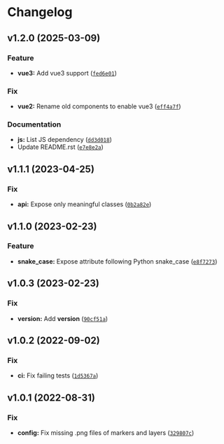 # Changelog

<!--next-version-placeholder-->

## v1.2.0 (2025-03-09)

### Feature

* **vue3:** Add vue3 support ([`fed6e01`](https://github.com/Kitware/trame-leaflet/commit/fed6e01911517d5dd19a6393b8824f622eda0f42))

### Fix

* **vue2:** Rename old components to enable vue3 ([`eff4a7f`](https://github.com/Kitware/trame-leaflet/commit/eff4a7fe06c6e3395504f6121119be6c52050efa))

### Documentation

* **js:** List JS dependency ([`dd3d018`](https://github.com/Kitware/trame-leaflet/commit/dd3d018a730e3a1dee06515ed1c09e95df09cb43))
* Update README.rst ([`e7e8e2a`](https://github.com/Kitware/trame-leaflet/commit/e7e8e2a4300054c8773d205cdb84f06c9ac0612f))

## v1.1.1 (2023-04-25)
### Fix
* **api:** Expose only meaningful classes ([`0b2a82e`](https://github.com/Kitware/trame-leaflet/commit/0b2a82eb831755eb8cf61d3eac875ff543f580f7))

## v1.1.0 (2023-02-23)
### Feature
* **snake_case:** Expose attribute following Python snake_case ([`e8f7273`](https://github.com/Kitware/trame-leaflet/commit/e8f7273dc41a2a4e45ce4a955daa9dac33d81f41))

## v1.0.3 (2023-02-23)
### Fix
* **version:** Add __version__ ([`90cf51a`](https://github.com/Kitware/trame-leaflet/commit/90cf51ab2c59b1ed7b0a7c90c6a789a8b2d3a7be))

## v1.0.2 (2022-09-02)
### Fix
* **ci:** Fix failing tests ([`1d5367a`](https://github.com/Kitware/trame-leaflet/commit/1d5367a465e74edfaf51491e4950f633b646bb43))

## v1.0.1 (2022-08-31)
### Fix
* **config:** Fix missing .png files of markers and layers ([`329807c`](https://github.com/Kitware/trame-leaflet/commit/329807c66a6c8aec4039af6662eb9bf040a2a8f3))
